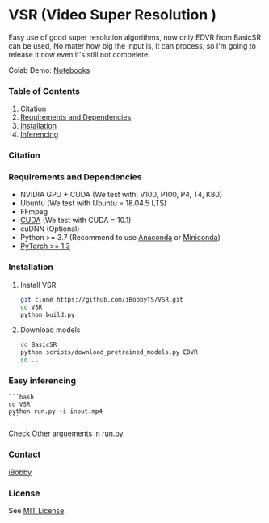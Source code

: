 # VSR (Video Super Resolution )
Easy use of good super resolution algorithms, now only EDVR from BasicSR can be used, No mater how big the input is, it can process, so I'm going to release it now even it's still not compelete. 

Colab Demo: [Notebooks](https://colab.research.google.com/drive/13rb0AmNTcAguy48JO4ObfOPHsqQLQYgS?usp=sharing)

### Table of Contents
1. [Citation](#citation)
1. [Requirements and Dependencies](#requirements-and-dependencies)
1. [Installation](#installation)
1. [Inferencing](#easy-inferencing)


### Citation


### Requirements and Dependencies
- NVIDIA GPU + CUDA (We test with: V100, P100, P4, T4, K80)
- Ubuntu (We test with Ubuntu = 18.04.5 LTS)
- FFmpeg
- [CUDA](https://developer.nvidia.com/cuda-downloads) (We test with CUDA = 10.1)
- cuDNN (Optional)
- Python >= 3.7 (Recommend to use [Anaconda](https://www.anaconda.com/download/#linux) or [Miniconda](https://docs.conda.io/en/latest/miniconda.html))
- [PyTorch >= 1.3](https://pytorch.org/)

### Installation
1. Install VSR
    ```bash
    git clone https://github.com/iBobbyTS/VSR.git
    cd VSR
    python build.py
    ```
1. Download models
	```bash
	cd BasicSR
	python scripts/download_pretrained_models.py EDVR
	cd ..
	```
### Easy inferencing
	```bash
	cd VSR
	python run.py -i input.mp4
	```

Check Other arguements in [run.py](https://github.com/iBobbyTS/VSR/blob/main/run.py). 

### Contact
[iBobby](mailto:iBobbyTS@gmail.com)

### License
See [MIT License](https://github.com/iBobby/VSR/blob/main/LICENSE)
